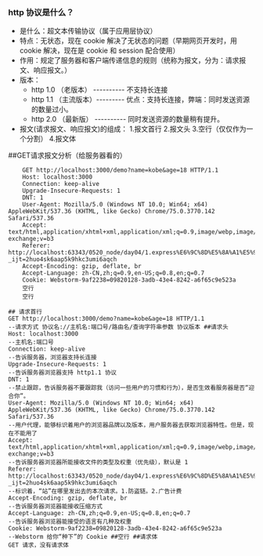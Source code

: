 ### http 协议是什么？

- 是什么：超文本传输协议（属于应用层协议）
- 特点：无状态，现在 cookie 解决了无状态的问题（早期网页开发时，用 cookie 解决，现在是 cookie 和 session 配合使用）
- 作用：规定了服务器和客户端传递信息的规则（统称为报文，分为：请求报文、响应报文。）
- 版本：
  - http 1.0 （老版本） ---------- 不支持长连接
  - http 1.1 （主流版本）--------- 优点：支持长连接，弊端：同时发送资源的数量过小。
  - http 2.0 （最新版） ---------- 同时发送资源的数量稍有提升。
- 报文(请求报文、响应报文)的组成： 1.报文首行 2.报文头 3.空行（仅仅作为一个分割） 4.报文体

##GET请求报文分析（给服务器看的）
```
    GET http://localhost:3000/demo?name=kobe&age=18 HTTP/1.1
    Host: localhost:3000
    Connection: keep-alive
    Upgrade-Insecure-Requests: 1
    DNT: 1
    User-Agent: Mozilla/5.0 (Windows NT 10.0; Win64; x64) AppleWebKit/537.36 (KHTML, like Gecko) Chrome/75.0.3770.142 Safari/537.36
    Accept: text/html,application/xhtml+xml,application/xml;q=0.9,image/webp,image/apng,_/_;q=0.8,application/signed-exchange;v=b3
    Referer: http://localhost:63343/0520_node/day04/1.express%E6%9C%8D%E5%8A%A1%E5%99%A8/demo.html?_ijt=2huo4sk6aap5k9hkc3umi6aqch
    Accept-Encoding: gzip, deflate, br
    Accept-Language: zh-CN,zh;q=0.9,en-US;q=0.8,en;q=0.7
    Cookie: Webstorm-9af2238=09820128-3adb-43e4-8242-a6f65c9e523a
    空行
    空行 
```
    ## 请求首行
    GET http://localhost:3000/demo?name=kobe&age=18 HTTP/1.1
    --请求方式 协议名://主机名:端口号/路由名/查询字符串参数 协议版本 ##请求头
    Host: localhost:3000
    --主机名:端口号
    Connection: keep-alive
    --告诉服务器，浏览器支持长连接
    Upgrade-Insecure-Requests: 1
    --告诉服务器浏览器支持 http1.1 协议
    DNT: 1
    --禁止跟踪，告诉服务器不要跟踪我（访问一些用户的习惯和行为），是否生效看服务器是否“迎合你”。
    User-Agent: Mozilla/5.0 (Windows NT 10.0; Win64; x64) AppleWebKit/537.36 (KHTML, like Gecko) Chrome/75.0.3770.142 Safari/537.36
    --用户代理，能够标识着用户的浏览器品牌以及版本，用户服务器去获取浏览器特性。但是，现在不能用了
    Accept: text/html,application/xhtml+xml,application/xml;q=0.9,image/webp,image/apng,_/_;q=0.8,application/signed-exchange;v=b3
    --告诉服务器浏览器所能接收文件的类型及权重（优先级），默认是 1
    Referer: http://localhost:63343/0520_node/day04/1.express%E6%9C%8D%E5%8A%A1%E5%99%A8/demo.html?_ijt=2huo4sk6aap5k9hkc3umi6aqch
    --标识着，“站”在哪里发出去的本次请求。1.防盗链。2.广告计费
    Accept-Encoding: gzip, deflate, br
    --告诉服务器浏览器能接收压缩方式
    Accept-Language: zh-CN,zh;q=0.9,en-US;q=0.8,en;q=0.7
    --告诉服务器浏览器能接受的语言有几种及权重
    Cookie: Webstorm-9af2238=09820128-3adb-43e4-8242-a6f65c9e523a
    --Webstorm 给你“种下”的 Cookie ##空行 ##请求体
    GET 请求，没有请求体
